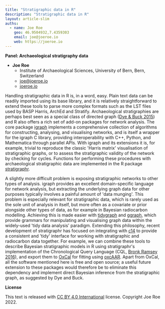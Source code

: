 ```yaml
---
title: "Stratigraphic data in R"
description: "Stratigraphic data in R"
layout: article-slim
auths:
  - name: Joe Roe
    geo: 46.9504932,7.4359303
    email: joe@joeroe.io
    web: https://joeroe.io
---
```


**Panel: Archaeological stratigraphy data**

- **Joe Roe**
  - Institute of Archaeological Sciences, University of Bern, Bern, Switzerland
  - [joe@joeroe.io](mailto:joe@joeroe.io)
  - [joeroe.io](https://joeroe.io)


Handling stratigraphic data in R is, in a word, easy.
Plain text data can be readily imported using its base library, and it is relatively straightforward to extend these tools to parse more complex formats such as the LST files used by BASP Harris, ArchEd and Stratify.
Archaeological stratigraphies are perhaps best seen as a special class of directed graph ([Dye & Buck 2015](https://doi.org/10.1016/j.jas.2015.08.008)) and R also offers a rich set of add-on packages for network analysis. 
The core package [igraph](https://igraph.org/r/) implements a comprehensive collection of algorithms for constructing, analysing, and visualising networks, and is itself a wrapper for the igraph C library, providing interoperability with C++, Python, and Mathematica through parallel APIs.
With igraph and its extensions it is, for example, trivial to reproduce the classic 'Harris matrix' visualisation of stratigraphic graphs, or to assess the stratigraphic validity of the network by checking for cycles.
Functions for performing these procedures with archaeological stratigraphic data are implemented in the R package [stratigraphr](https://stratigraphr.joeroe.io).

A slightly more difficult problem is exposing stratigraphic networks to other types of analysis.
igraph provides an excellent domain-specific language for network analysis, but extracting the underlying graph data for other purposes typically involves a painful amount of 'data munging'.
This problem is especially relevant for stratigraphic data, which is rarely used as the sole unit of analysis in itself, but more often as a covariate or prior alongside other types of data, as for example in Bayesian radiocarbon modelling.
Achieving this is made easier with [tidygraph](https://tidygraph.data-imaginist.com/) and [ggraph](https://ggraph.data-imaginist.com/), which provide grammars for manipulating and visualising graph data within the widely-used 'tidy data analysis' paradigm.
Extending this philosophy, recent development of stratigraphr has focused on integrating with [c14](https://c14.joeroe.io/) to provide a consistent and 'tidy' interface for working with stratigraphic and radiocarbon data together.
For example, we can combine these tools to describe Bayesian stratigraphic models in R using stratigraphr's implementation of the Chronological Query Language (CQL, [Bronk Ramsey 2016](https://doi.org/10.1017/S0033822200018348)), and export them to [OxCal](https://c14.arch.ox.ac.uk/oxcal.html) for fitting using [oxcAAR](https://github.com/ISAAKiel/oxcAAR).
Apart from OxCal, all the software mentioned here is free and open source; a useful future extension to these packages would therefore be to eliminate this dependency and implement direct Bayesian inference from the stratigraphic graph, as suggested by Dye and Buck.

**License**

This text is released with [CC BY 4.0 International](https://creativecommons.org/licenses/by/4.0/) license. Copyright Joe Roe 2022.
